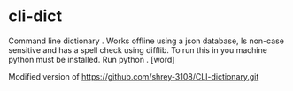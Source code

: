 # cli-dict
Command line dictionary . Works offline using a json database, Is non-case sensitive and has a spell check using difflib.
To run this in you machine python must be installed.
Run
    python . [word]

Modified version of https://github.com/shrey-3108/CLI-dictionary.git
